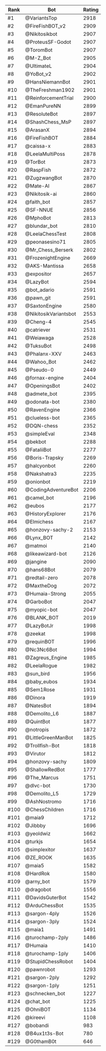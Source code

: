 Rank|Bot|Rating
---|---|---
#1|@VariantsTop|2918
#2|@FireFishBOT_v2|2909
#3|@Nikitosikbot|2907
#4|@ProteusSF-Godot|2907
#5|@ToromBot|2907
#6|@M-Z_Bot|2905
#7|@UltimateL|2904
#8|@YoBot_v2|2902
#9|@HansNiemannBot|2901
#10|@TheFreshman1902|2901
#11|@ReinforcementTrial|2900
#12|@EmanPureNN|2899
#13|@ResoluteBot|2897
#14|@ShashChess_MsP|2897
#15|@ArasanX|2894
#16|@FireFishBOT|2884
#17|@caissa-x|2883
#18|@LeelaMultiPoss|2878
#19|@TorBot|2873
#20|@RaspFish|2872
#21|@ZugzwangBot|2870
#22|@Mate-AI|2867
#23|@Nikitosik-ai|2860
#24|@faith_bot|2857
#25|@SF-NNUE|2856
#26|@MphoBot|2813
#27|@blundar_bot|2810
#28|@LeelaChessTest|2808
#29|@peonasesino71|2805
#30|@Mr_Chess_Berserk|2802
#31|@FrozenightEngine|2669
#32|@AKS-Mantissa|2658
#33|@expositor|2657
#34|@LazyBot|2594
#35|@bot_adario|2591
#36|@pawn_git|2591
#37|@SaxtonEngine|2580
#38|@NikitosikVariantsbot|2553
#39|@Cheng-4|2545
#40|@catriever|2531
#41|@Weiawaga|2528
#42|@TuksuBot|2498
#43|@Phalanx-XXV|2463
#44|@Wahoo_Bot|2462
#45|@Pseudo-0|2449
#46|@fornax-engine|2404
#47|@OpeningsBot|2402
#48|@admete_bot|2395
#49|@odonata-bot|2380
#50|@RavenEngine|2366
#51|@clueless-bot|2365
#52|@DQN-chess|2352
#53|@simpleEval|2348
#54|@bekbot|2288
#55|@FataliiBot|2277
#56|@Boris-Trapsky|2269
#57|@halcyonbot|2260
#58|@Nakshatra3|2235
#59|@onionbot|2219
#60|@CodingAdventureBot|2206
#61|@camel_bot|2196
#62|@eubos|2177
#63|@HistoryExplorer|2176
#64|@Elmichess|2167
#65|@honzovy-sachy-2|2153
#66|@Lynx_BOT|2142
#67|@matmoi|2140
#68|@likeawizard-bot|2126
#69|@jangine|2090
#70|@hans68Bot|2079
#71|@redtail-zero|2078
#72|@MaxtheDog|2072
#73|@Humaia-Strong|2055
#74|@GarboBot|2047
#75|@myopic-bot|2047
#76|@BLANK_BOT|2019
#77|@LazyBotJr|1998
#78|@zeekat|1998
#79|@requinBOT|1996
#80|@Nc3Nc6Bot|1994
#81|@Zagreus_Engine|1985
#82|@LeelaRogue|1982
#83|@sun_bird|1956
#84|@baby_eubos|1934
#85|@Sem1Rose|1931
#86|@Dinora|1919
#87|@NatesBot|1894
#88|@Demolito_L6|1887
#89|@QuintBot|1877
#90|@notropis|1872
#91|@LittleGreenManBot|1825
#92|@Trollfish-Bot|1818
#93|@Virutor|1812
#94|@honzovy-sachy|1809
#95|@ShallowRedBot|1777
#96|@The_Marcus|1751
#97|@dlvc-bot|1730
#98|@Demolito_L5|1729
#99|@AshNostromo|1716
#100|@ChessChildren|1716
#101|@maia9|1712
#102|@Jibbby|1696
#103|@yeoldwiz|1662
#104|@turkjs|1654
#105|@simplexitor|1637
#106|@ZE_ROOK|1635
#107|@maia5|1582
#108|@HardRok|1580
#109|@arny_bot|1579
#110|@dragobot|1556
#111|@DavidsGuterBot|1542
#112|@ArduChessBot|1535
#113|@sargon-4ply|1526
#114|@sargon-3ply|1524
#115|@maia1|1491
#116|@turochamp-2ply|1486
#117|@Humaia|1410
#118|@turochamp-1ply|1406
#119|@StupidChessRobot|1404
#120|@pawnrobot|1293
#121|@sargon-2ply|1292
#122|@sargon-1ply|1251
#123|@schnecken_bot|1227
#124|@chat_bot|1225
#125|@OhniBOT|1134
#126|@kireevi|1108
#127|@bobandi|983
#128|@B4ux1t3s-Bot|780
#129|@G0thamB0t|646
